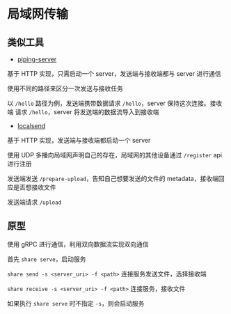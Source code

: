 # 局域网传输

## 类似工具

- [piping-server](https://github.com/nwtgck/piping-server)

基于 HTTP 实现，只需启动一个 server，发送端与接收端都与 server 进行通信

使用不同的路径来区分一次发送与接收任务

以 `/hello` 路径为例，发送端携带数据请求 `/hello`，server 保持这次连接。接收端 请求 `/hello`，server 将发送端的数据流导入到接收端

- [localsend](https://github.com/localsend/localsend)

基于 HTTP 实现，发送端与接收端都启动一个 server

使用 UDP 多播向局域网声明自己的存在，局域网的其他设备通过 `/register` api 进行注册

发送端发送 `/prepare-upload`，告知自己想要发送的文件的 metadata，接收端回应是否想接收文件

发送端请求 `/upload`

## 原型

使用 gRPC 进行通信，利用双向数据流实现双向通信

首先 `share serve`，启动服务

`share send -s <server_uri> -f <path>` 连接服务发送文件，选择接收端

`share receive -s <server_uri> -f <path>` 连接服务，接收文件

如果执行 `share serve` 时不指定 `-s`，则会启动服务
